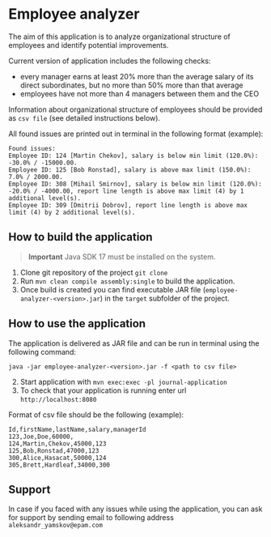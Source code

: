 # Employee analyzer

The aim of this application is to analyze organizational structure of employees and identify potential improvements.

Current version of application includes the following checks:

* every manager earns at least 20% more than the average salary of its direct subordinates, but no more than 50% more than that average
* employees have not more than 4 managers between them and the CEO

Information about organizational structure of employees should be provided as `csv file` (see detailed instructions below).

All found issues are printed out in terminal in the following format (example):

```
Found issues:
Employee ID: 124 [Martin Chekov], salary is below min limit (120.0%): -30.0% / -15000.00.
Employee ID: 125 [Bob Ronstad], salary is above max limit (150.0%): 7.0% / 2000.00.
Employee ID: 308 [Mihail Smirnov], salary is below min limit (120.0%): -20.0% / -4000.00, report line length is above max limit (4) by 1 additional level(s).
Employee ID: 309 [Dmitrii Dobrov], report line length is above max limit (4) by 2 additional level(s).
```

How to build the application
---

> **Important**
> Java SDK 17 must be installed on the system.

1. Clone git repository of the project `git clone`
2. Run `mvn clean compile assembly:single` to build the application.
3. Once build is created you can find executable JAR file (`employee-analyzer-<version>.jar`) in the `target` subfolder of the project.

How to use the application
---

The application is delivered as JAR file and can be run in terminal using the following command: 
```shell
java -jar employee-analyzer-<version>.jar -f <path to csv file>
```

2. Start application with `mvn exec:exec -pl journal-application`
3. To check that your application is running enter url `http://localhost:8080`

Format of csv file should be the following (example):

```
Id,firstName,lastName,salary,managerId
123,Joe,Doe,60000,
124,Martin,Chekov,45000,123
125,Bob,Ronstad,47000,123
300,Alice,Hasacat,50000,124
305,Brett,Hardleaf,34000,300
```

Support
---
In case if you faced with any issues while using the application, you can ask for support by sending email to following address `aleksandr_yamskov@epam.com`